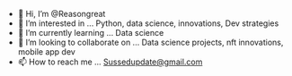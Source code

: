 - 👋 Hi, I’m @Reasongreat
- 👀 I’m interested in ... Python, data science, innovations, Dev strategies
- 🌱 I’m currently learning ... Data science
- 💞️ I’m looking to collaborate on ... Data science projects, nft innovations, mobile app dev
- 📫 How to reach me ... Sussedupdate@gmail.com

<!---
Reasongreat/Reasongreat is a ✨ special ✨ repository because its `README.md` (this file) appears on your GitHub profile.
You can click the Preview link to take a look at your changes.
--->
